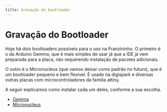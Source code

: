 ```yaml
---
title: Gravação do bootloader
---
```


# Gravação do Bootloader

Hoje há dois bootloaders possíveis para o uso na Franzininho. O primeiro é o da Arduino Gemma, que é mais simples de usar já que a IDE já vem preparada para a placa, não requerendo instalação de pacotes adicionais.

O outro é o Micronucleus \(que vamos deixar como padrão no futuro\), que é um bootloader pequeno e bem flexível. É usado na digispark e diversas outras placas com microcontroladores da família attiny.

A seguir explicamos como instalar cada um deles, conforme a sua escolha.

* [Gemma](./)
* [Micronucleus](./)

